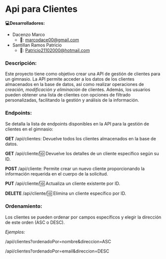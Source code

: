 # Api para Clientes

**:computer:Desarrolladores:**
* Dacenzo Marco
  *  :email:: marcodace00@gmail.com
* Santillan Ramos Patricio
  *  :email:: Patricio21102000@hotmail.com

### Descripción:
Este proyecto tiene como objetivo crear una API de gestión de clientes para un gimnasio. La API permite acceder a los datos de los clientes almacenados en la base de datos, así como realizar operaciones de *creación, modificación y eliminación* de clientes. Además, los usuarios pueden obtener una lista de clientes con opciones de filtrado personalizadas, facilitando la gestión y análisis de la información.

### Endpoints:
Se detalla la lista de endpoints disponibles en la API para la gestión de clientes en el gimnasio:

 **GET** /api/clientes: Devuelve todos los clientes almacenados en la base de datos.

 **GET** /api/cliente/:id: Devuelve los detalles de un cliente específico según su ID.

 **POST** /api/cliente: Permite crear un nuevo cliente proporcionando la información requerida en el cuerpo de la solicitud.

 **PUT** /api/cliente/:id: Actualiza un cliente existente por ID.

 **DELETE** /api/cliente/:id: Elimina un cliente específico por ID.

### Ordenamiento:
Los clientes se pueden ordenar por campos específicos y elegir la dirección de este orden (ASC o DESC).

*Ejemplos:*

 /api/clientes?ordenadoPor=nombre&direccion=ASC

 /api/clientes?ordenadoPor=email&direccion=DESC
